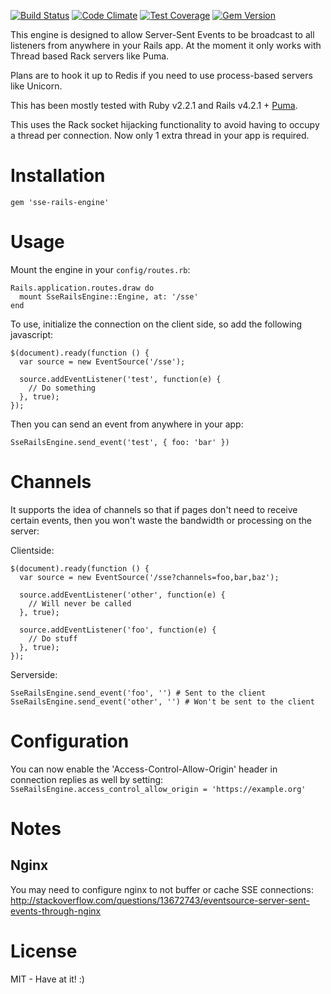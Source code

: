 [![Build Status](https://travis-ci.org/henders/sse-rails-engine.svg?branch=master)](https://travis-ci.org/henders/sse-rails-engine)
[![Code Climate](https://codeclimate.com/github/henders/sse-rails-engine/badges/gpa.svg)](https://codeclimate.com/github/henders/sse-rails-engine)
[![Test Coverage](https://codeclimate.com/github/henders/sse-rails-engine/badges/coverage.svg)](https://codeclimate.com/github/henders/sse-rails-engine)
[![Gem Version](https://badge.fury.io/rb/sse-rails-engine.svg)](http://badge.fury.io/rb/sse-rails-engine)

This engine is designed to allow Server-Sent Events to be broadcast to all listeners from anywhere
in your Rails app.
At the moment it only works with Thread based Rack servers like Puma.

Plans are to hook it up to Redis if you need to use process-based servers like Unicorn.

This has been mostly tested with Ruby v2.2.1 and Rails v4.2.1 + [Puma][puma].

This uses the Rack socket hijacking functionality to avoid having to occupy a thread per connection. Now
only 1 extra thread in your app is required.

[puma]: https://github.com/puma/puma

# Installation
```
gem 'sse-rails-engine'
```

# Usage

Mount the engine in your ```config/routes.rb```:
```
Rails.application.routes.draw do
  mount SseRailsEngine::Engine, at: '/sse'
end
```

To use, initialize the connection on the client side, so add the following javascript:
```
$(document).ready(function () {
  var source = new EventSource('/sse');

  source.addEventListener('test', function(e) {
    // Do something
  }, true);
});

```

Then you can send an event from anywhere in your app:
```
SseRailsEngine.send_event('test', { foo: 'bar' })
```

# Channels

It supports the idea of channels so that if pages don't need to receive certain events, then you won't waste
the bandwidth or processing on the server:

Clientside:
```
$(document).ready(function () {
  var source = new EventSource('/sse?channels=foo,bar,baz');

  source.addEventListener('other', function(e) {
    // Will never be called
  }, true);

  source.addEventListener('foo', function(e) {
    // Do stuff
  }, true);
});

```
Serverside:
```
SseRailsEngine.send_event('foo', '') # Sent to the client
SseRailsEngine.send_event('other', '') # Won't be sent to the client
```

# Configuration

You can now enable the 'Access-Control-Allow-Origin' header in connection replies as well by setting:
```SseRailsEngine.access_control_allow_origin = 'https://example.org'```


# Notes

## Nginx
You may need to configure nginx to not buffer or cache SSE connections:
http://stackoverflow.com/questions/13672743/eventsource-server-sent-events-through-nginx

# License

MIT - Have at it! :)
